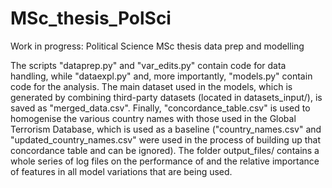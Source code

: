 # MSc_thesis_PolSci

Work in progress: Political Science MSc thesis data prep and modelling

The scripts "dataprep.py" and "var_edits.py" contain code for data handling, while "dataexpl.py" and, more importantly, "models.py" contain code for the analysis.
The main dataset used in the models, which is generated by combining third-party datasets (located in datasets_input/), is saved as "merged_data.csv". Finally, "concordance_table.csv" is used to homogenise the various country names with those used in the Global Terrorism Database, which is used as a baseline ("country_names.csv" and "updated_country_names.csv" were used in the process of building up that concordance table and can be ignored). The folder output_files/ contains a whole series of log files on the performance of and the relative importance of features in all model variations that are being used.
